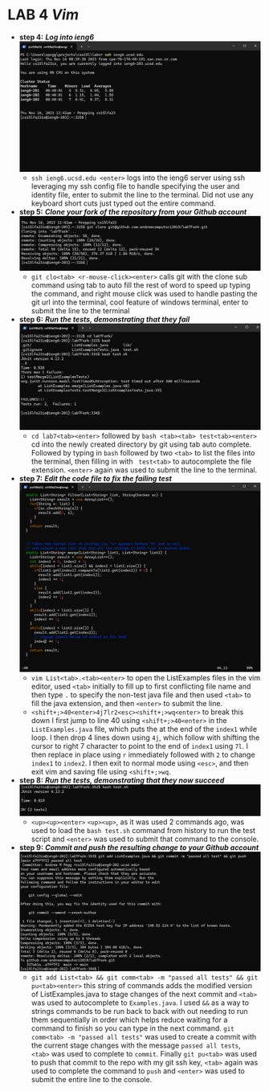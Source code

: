 # LAB 4 ***Vim***
* **step 4:** ***Log into ieng6***
    ![ssh](./images/sshImage.png)
    * `ssh ieng6.ucsd.edu <enter>` logs into the ieng6 server using ssh leveraging my ssh config file to handle specifying the user and identity file, enter to submit the line to the terminal. Did not use any keyboard short cuts just typed out the entire command.
* **step 5:** ***Clone your fork of the repository from your Github account***
    ![git clone](./images/git_clone_image.png)
    * `git clo<tab> <r-mouse-click><enter>` calls git with the clone sub command using tab to auto fill the rest of word to speed up typing the command, and right mouse click was used to handle pasting the git url into the terminal, cool feature of windows terminal, enter to submit the line to the terminal 
* **step 6:** ***Run the tests, demonstrating that they fail***
![test fail](./images/Running_failing_test.png)
    * `cd lab7<tab><enter>` followed by `bash <tab><tab> test<tab><enter>` cd into the newly created directory by git using tab auto complete. Followed by typing in `bash` followed by two `<tab>` to list the files into the terminal, then filling in with ` test<tab>` to autocomplete the file extension. `<enter>` again was used to submit the line to the terminal.
* **step 7:** ***Edit the code file to fix the failing test***
![vim command](./images/vim_cursor_at_edit_postion.png)
    * `vim List<tab>.<tab><enter>` to open the ListExamples files in the vim editor, used `<tab>` initially to fill up to first conflicting file name and then type `.` to specify the non-test java file and then used `<tab>` to fill the java extension, and then `<enter>` to submit the line.
    * `<shift+;>40<enter>4j7lr2<esc><shift+;>wq<enter>` to break this down I first jump to line 40 using `<shift+;>40<enter>` in the `ListExamples.java` file, which puts the at the end of the `index1` while loop. I then drop 4 lines down using `4j`, which follow with shifting the cursor to right 7 character to point to the end of `index1` using `7l`. I then replace in place using `r` immediately followed with `2` to change `index1` to `index2`. I then exit to normal mode using `<esc>`, and then exit vim and saving file using `<shift+;>wq`.
* **step 8:** ***Run the tests, demonstrating that they now succeed***
![test ok](./images/test_program_after.png)
    * `<up><up><enter>` `<up><up>`, as it was used 2 commands ago, was used to load the `bash test.sh` command from history to run the test script and `<enter>` was used to submit that command to the console.
* **step 9:** ***Commit and push the resulting change to your Github account***
![git output](./images/git_push_final.png)
    * `git add List<tab> && git comm<tab> -m "passed all tests" && git pu<tab><enter>` this string of commands adds the modified version of ListExamples.java to stage changes of the next commit and `<tab>` was used to autocomplete to `Examples.java`. I used `&&` as a way to strings commands to be run back to back with out needing to run them sequentially in order which helps reduce waiting for a command to finish so you can type in the next command. `git comm<tab> -m "passed all tests"` was used to create a commit with the current stage changes with the message `passed all tests`, `<tab>` was used to complete to `commit`. Finally `git pu<tab>` was used to push that commit to the repo with my git ssh key, `<tab>` again was used to complete the command to `push` and `<enter>` was used to submit the entire line to the console.